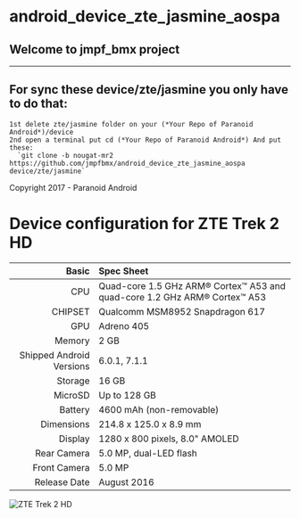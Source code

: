 # android_device_zte_jasmine_aospa
## Welcome to jmpf_bmx project
**************************************************************************************
## For sync these device/zte/jasmine you only have to do that:
```
1st delete zte/jasmine folder on your (*Your Repo of Paranoid Android*)/device
2nd open a terminal put cd (*Your Repo of Paranoid Android*) And put these:
  `git clone -b nougat-mr2 https://github.com/jmpfbmx/android_device_zte_jasmine_aospa device/zte/jasmine`
```

Copyright 2017 - Paranoid Android 

Device configuration for ZTE Trek 2 HD
======================================

Basic   | Spec Sheet
-------:|:-------------------------
CPU     | Quad-core 1.5 GHz ARM® Cortex™ A53 and quad-core 1.2 GHz ARM® Cortex™ A53
CHIPSET | Qualcomm MSM8952 Snapdragon 617
GPU     | Adreno 405
Memory  | 2 GB
Shipped Android Versions | 6.0.1, 7.1.1
Storage | 16 GB
MicroSD | Up to 128 GB
Battery | 4600 mAh (non-removable)
Dimensions | 214.8 x 125.0 x 8.9 mm
Display | 1280 x 800 pixels, 8.0" AMOLED
Rear Camera  | 5.0 MP, dual-LED flash
Front Camera | 5.0 MP
Release Date | August 2016

![ZTE Trek 2 HD](https://www.gsmarc.com/device-images/att/trek-2-hd-tablet/gallery/image_18477.jpg)
